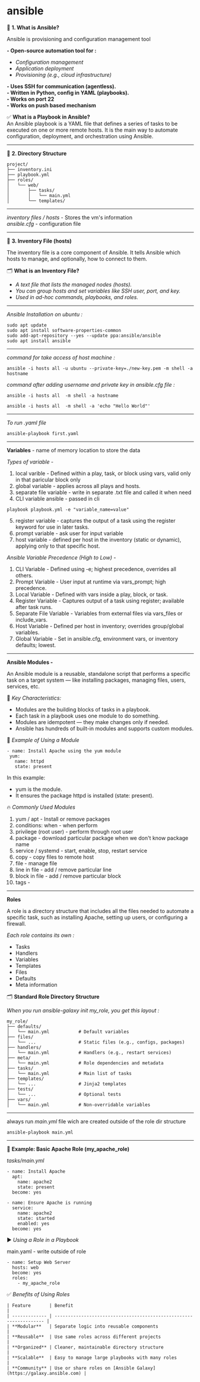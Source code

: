 # ansible

📌 **1. What is Ansible?**

Ansible is provisioning and configuration management tool  <br>

**- Open-source automation tool for :**  <br>
 - *Configuration management*  <br>
 - *Application deployment*  <br>
 - *Provisioning (e.g., cloud infrastructure)*  <br>

**- Uses SSH for communication (agentless).**  <br>
**- Written in Python, config in YAML (playbooks).**  <br>
**- Works on port 22** <br>
**- Works on push based mechanism**  <br>


✅ **What is a Playbook in Ansible?** <br>
An Ansible playbook is a YAML file that defines a series of tasks to be executed on one or more remote hosts. It is the main way to automate configuration, deployment, and orchestration using Ansible.  <br>


<hr>

📂 **2. Directory Structure**  <br>

```ssh
project/
├── inventory.ini
├── playbook.yml
├── roles/
│   └── web/
│       ├── tasks/
│       │   └── main.yml
│       └── templates/
```

<hr>

*inventory files / hosts* - Stores the vm's information  <br>
*ansible.cfg* - configuration file <br>

<hr>

📄 **3. Inventory File (hosts)**  <br>

The inventory file is a core component of Ansible. It tells Ansible which hosts to manage, and optionally, how to connect to them.  <br>

🗂️ **What is an Inventory File?**  <br>
 - *A text file that lists the managed nodes (hosts).*  <br>
 - *You can group hosts and set variables like SSH user, port, and key.*  <br>
 - *Used in ad-hoc commands, playbooks, and roles.*  <br>

<hr>

*Ansible Installation on ubuntu :*

```ssh
sudo apt update
sudo apt install software-properties-common
sudo add-apt-repository --yes --update ppa:ansible/ansible
sudo apt install ansible
```

<hr>

*command for take access of host machine :*

```ssh
ansible -i hosts all -u ubuntu --private-key=./new-key.pem -m shell -a hostname
```

*command after adding username and private key in ansible.cfg file :*

```ssh
ansible -i hosts all  -m shell -a hostname
```

```ssh
ansible -i hosts all  -m shell -a 'echo "Hello World"'
```

<hr>

*To run .yaml file*

```ssh
ansible-playbook first.yaml
```

<hr>


**Variables** - name of memory location to store the data <br>

*Types of variable -*  <br>
1. local varible - Defined within a play, task, or block using vars, valid only in that paricular block only  <br>  
2. global variable - applies across all plays and hosts. <br>
3. separate file variable - write in separate .txt file and called it when need <br>
4. CLI variable ansible - passed in cli <br>
```ssh
playbook playbook.yml -e "variable_name=value"
```
5. register variable - captures the output of a task using the register keyword for use in later tasks.  <br>
6. prompt variable - ask user for input variable <br>
7. host variable - defined per host in the inventory (static or dynamic), applying only to that specific host.  <br>

*Ansible Variable Precedence (High to Low) -*  <br>
1. CLI Variable - Defined using -e; highest precedence, overrides all others.  <br>
2. Prompt Variable - User input at runtime via vars_prompt; high precedence.  <br>
3. Local Variable - Defined with vars inside a play, block, or task.  <br>
4. Register Variable - Captures output of a task using register; available after task runs.  <br>
5. Separate File Variable - Variables from external files via vars_files or include_vars.  <br>
6. Host Variable - Defined per host in inventory; overrides group/global variables.  <br>
7. Global Variable - Set in ansible.cfg, environment vars, or inventory defaults; lowest.  <br>

<hr>

**Ansible Modules -**  

An Ansible module is a reusable, standalone script that performs a specific task on a target system — like installing packages, managing files, users, services, etc.  <br>

📘 *Key Characteristics:*  <br>
 - Modules are the building blocks of tasks in a playbook.  <br>
 - Each task in a playbook uses one module to do something.  <br>
 - Modules are idempotent — they make changes only if needed.  <br>
 - Ansible has hundreds of built-in modules and supports custom modules.  <br>

 🧱 *Example of Using a Module*  <br>

 ```ssh
- name: Install Apache using the yum module
  yum:
    name: httpd
    state: present
```

In this example:  <br>
 - yum is the module.  <br>
 - It ensures the package httpd is installed (state: present).  <br>


🔥 *Commonly Used Modules*  <br>

1. yum / apt - Install or remove packages
2. conditions: when - when perform
3. privilege (root user) - perform through root user
4. package - download particular package when we don't know package name
5. service / systemd - start, enable, stop, restart service
6. copy - copy files to remote host
7. file - manage file
8. line in file - add / remove particular line
9. block in file - add / remove particular block
10. tags -

<hr>

**Roles**

A role is a directory structure that includes all the files needed to automate a specific task, such as installing Apache, setting up users, or configuring a firewall.  <br>

*Each role contains its own :*  <br>
 - Tasks  <br>
 - Handlers  <br>
 - Variables  <br>
 - Templates  <br>
 - Files  <br>
 - Defaults  <br>
 - Meta information  <br>


 🗂️ **Standard Role Directory Structure** 

 
*When you run ansible-galaxy init my_role, you get this layout :*
```ssh
my_role/
├── defaults/
│   └── main.yml           # Default variables
├── files/
│   └── ...                # Static files (e.g., configs, packages)
├── handlers/
│   └── main.yml           # Handlers (e.g., restart services)
├── meta/
│   └── main.yml           # Role dependencies and metadata
├── tasks/
│   └── main.yml           # Main list of tasks
├── templates/
│   └── ...                # Jinja2 templates
├── tests/
│   └── ...                # Optional tests
├── vars/
│   └── main.yml           # Non-overridable variables
```

<hr>

always run *main.yml* file wich are created outside of the role dir structure <br>

```ssh
ansible-playbook main.yml
```

<hr>

📘 **Example: Basic Apache Role (my_apache_role)**

*tasks/main.yml*
```ssh
- name: Install Apache
  apt:
    name: apache2
    state: present
  become: yes

- name: Ensure Apache is running
  service:
    name: apache2
    state: started
    enabled: yes
  become: yes
```


▶️ *Using a Role in a Playbook* 

main.yaml - write outside of role  <br>
```ssh
- name: Setup Web Server
  hosts: web
  become: yes
  roles:
    - my_apache_role
```


✅ *Benefits of Using Roles*
```ssh
| Feature       | Benefit                                                            |
| ------------- | ------------------------------------------------------------------ |
| **Modular**   | Separate logic into reusable components                            |
| **Reusable**  | Use same roles across different projects                           |
| **Organized** | Cleaner, maintainable directory structure                          |
| **Scalable**  | Easy to manage large playbooks with many roles                     |
| **Community** | Use or share roles on [Ansible Galaxy](https://galaxy.ansible.com) |
```
